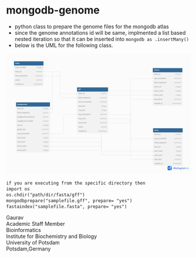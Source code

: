 # mongodb-genome

- python class to prepare the genome files for the mongodb atlas
- since the genome annotations id will be same, implmented a list based nested iteration so that it can be inserted into ``` mongodb as .insertMany() ```
- below is the UML for the following class.

<img src = "https://github.com/gauravcodepro/mongodb-genome/blob/main/UML.png" >
  
```
if you are executing from the specific directory then
import os
os.chdir("path/dir/fasta/gff")
mongodbprepare("samplefile.gff", prepare= "yes")
fastaindex("samplefile.fasta", prepare= "yes")
```

Gaurav \
Academic Staff Member \
Bioinformatics \
Institute for Biochemistry and Biology \
University of Potsdam \
Potsdam,Germany

